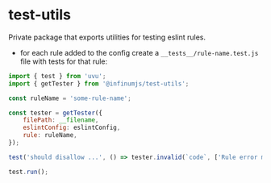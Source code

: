 # test-utils

Private package that exports utilities for testing eslint rules.

- for each rule added to the config create a `__tests__/rule-name.test.js` file with tests for that rule:

```js
import { test } from 'uvu';
import { getTester } from '@infinumjs/test-utils';

const ruleName = 'some-rule-name';

const tester = getTester({
	filePath: __filename,
	eslintConfig: eslintConfig,
	rule: ruleName,
});

test('should disallow ...', () => tester.invalid(`code`, ['Rule error message']));

test.run();
```
